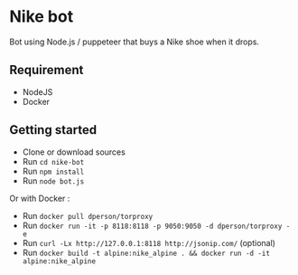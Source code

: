 # Nike bot

Bot using Node.js / puppeteer that buys a Nike shoe when it drops.

## Requirement

- NodeJS
- Docker

## Getting started

- Clone or download sources
- Run `cd nike-bot`
- Run `npm install`
- Run `node bot.js`

Or with Docker :

- Run `docker pull dperson/torproxy`
- Run `docker run -it -p 8118:8118 -p 9050:9050 -d dperson/torproxy -e`
- Run `curl -Lx http://127.0.0.1:8118 http://jsonip.com/` (optional)
- Run `docker build -t alpine:nike_alpine . && docker run -d -it alpine:nike_alpine`
